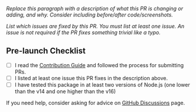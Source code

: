 *Replace this paragraph with a description of what this PR is changing or adding, and why. Consider including before/after code/screenshots.*

*List which issues are fixed by this PR. You must list at least one issue. An issue is not required if the PR fixes something trivial like a typo.*

## Pre-launch Checklist

- [ ] I read the [Contribution Guide](https://github.com/TaylorHo/audit-export/blob/main/.github/CONTRIBUTING.md) and followed the process for submitting PRs.
- [ ] I listed at least one issue this PR fixes in the description above.
- [ ] I have tested this package in at least two versions of Node.js (one lower than the v14 and one higher than the v16)

If you need help, consider asking for advice on [GitHub Discussions](https://github.com/TaylorHo/audit-export/discussions) page.
